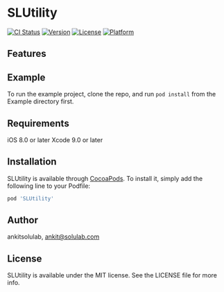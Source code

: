 # SLUtility

[![CI Status](https://img.shields.io/travis/ankitsolulab/SLUtility.svg?style=flat)](https://travis-ci.org/ankitsolulab/SLUtility)
[![Version](https://img.shields.io/cocoapods/v/SLUtility.svg?style=flat)](https://cocoapods.org/pods/SLUtility)
[![License](https://img.shields.io/cocoapods/l/SLUtility.svg?style=flat)](https://cocoapods.org/pods/SLUtility)
[![Platform](https://img.shields.io/cocoapods/p/SLUtility.svg?style=flat)](https://cocoapods.org/pods/SLUtility)

## Features


## Example

To run the example project, clone the repo, and run `pod install` from the Example directory first.

## Requirements

iOS 8.0 or later
Xcode 9.0 or later

## Installation

SLUtility is available through [CocoaPods](https://cocoapods.org). To install
it, simply add the following line to your Podfile:

```ruby
pod 'SLUtility'
```

## Author

ankitsolulab, ankit@solulab.com

## License

SLUtility is available under the MIT license. See the LICENSE file for more info.
